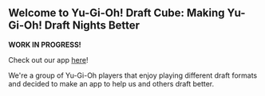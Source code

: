 ## Welcome to Yu-Gi-Oh! Draft Cube: Making Yu-Gi-Oh! Draft Nights Better

**WORK IN PROGRESS!**

Check out our app [here](http://ydc-fe-static-web-bucket.s3-website-us-east-1.amazonaws.com/)!

We're a group of Yu-Gi-Oh players that enjoy playing different draft formats and decided to make an app to help us and others draft better.
